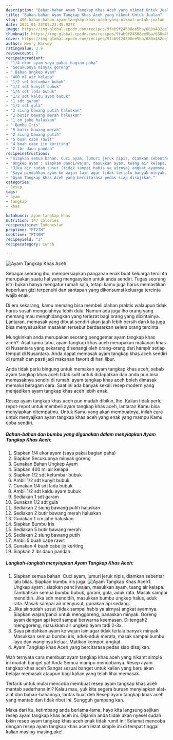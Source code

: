```yaml
---
description: "Bahan-bahan Ayam Tangkap Khas Aceh yang nikmat Untuk Jualan"
title: "Bahan-bahan Ayam Tangkap Khas Aceh yang nikmat Untuk Jualan"
slug: 496-bahan-bahan-ayam-tangkap-khas-aceh-yang-nikmat-untuk-jualan
date: 2021-01-23T02:23:45.927Z
image: https://img-global.cpcdn.com/recipes/9fab9f24508ee5ba/680x482cq70/ayam-tangkap-khas-aceh-foto-resep-utama.jpg
thumbnail: https://img-global.cpcdn.com/recipes/9fab9f24508ee5ba/680x482cq70/ayam-tangkap-khas-aceh-foto-resep-utama.jpg
cover: https://img-global.cpcdn.com/recipes/9fab9f24508ee5ba/680x482cq70/ayam-tangkap-khas-aceh-foto-resep-utama.jpg
author: Henry Harvey
ratingvalue: 3.9
reviewcount: 7
recipeingredient:
- "1/4 ekor ayam saya pakai bagian paha"
- "Secukupnya minyak goreng"
- " Bahan Ungkep Ayam"
- "400 ml air kelapa"
- "1/2 sdt ketumbar bubuk"
- "1/2 sdt kunyit bubuk"
- "1/4 sdt lada bubuk"
- "1/2 sdt kaldu ayam bubuk"
- "1 sdt garam"
- "1/2 sdt gula"
- "2 siung bawang putih haluskan"
- "2 butir bawang merah haluskan"
- "1 cm jahe haluskan"
- " Bumbu Iris"
- "5 butir bawang merah"
- "2 siung bawang putih"
- "5 buah cabe rawit"
- "4 buah cabe ijo keriting"
- "2 lbr daun pandan"
recipeinstructions:
- "Siapkan semua bahan. Cuci ayam, lumuri jeruk nipis, diamkan sebentar lalu bilas. Siapkan bumbu iris juga."
- "Ungkep ayam : siapkan panci/wajan, masukkan ayam, tuang air kelapa. Tambahkan semua bumbu bubuk, garam, gula, aduk rata. Masak sampai mendidih. Jika sdh mendidih, masukkan bumbu ungkep halus, aduk rata. Masak sampai air menyusut, gunakan api sedang."
- "Jika air sudah susut (tidak sampai habis ya airnya) angkat ayamnya. Siapkan wajan/panci untuk menggoreng, panaskan minyak. Goreng ayam dengan api kecil sampai berwarna keemasan. Di tengah2 menggoreng, masukkan air ungkep ayam tadi 2-3x."
- "Saya pindahkan ayam ke wajan lain agar tidak terlalu banyak minyak. Masukkan semua bumbu iris, aduk-aduk merata, masak sampai bumbu layu dan wanginya keluar. Matikan kompor, angkat."
- "Ayam Tangkap khas Aceh yang bercitarasa pedas siap disajikan."
categories:
- Resep
tags:
- ayam
- tangkap
- khas

katakunci: ayam tangkap khas 
nutrition: 147 calories
recipecuisine: Indonesian
preptime: "PT27M"
cooktime: "PT40M"
recipeyield: "3"
recipecategory: Lunch

---
```



![Ayam Tangkap Khas Aceh](https://img-global.cpcdn.com/recipes/9fab9f24508ee5ba/680x482cq70/ayam-tangkap-khas-aceh-foto-resep-utama.jpg)

Sebagai seorang ibu, mempersiapkan panganan enak buat keluarga tercinta merupakan suatu hal yang mengasyikan untuk anda sendiri. Tugas seorang istri bukan hanya mengatur rumah saja, tetapi kamu juga harus memastikan keperluan gizi terpenuhi dan santapan yang dikonsumsi keluarga tercinta wajib enak.

Di era  sekarang, kamu memang bisa membeli olahan praktis walaupun tidak harus susah mengolahnya lebih dulu. Namun ada juga lho orang yang memang mau menghidangkan yang terlezat bagi orang yang dicintainya. Lantaran, memasak yang dibuat sendiri akan jauh lebih bersih dan kita juga bisa menyesuaikan masakan tersebut berdasarkan selera orang tercinta. 



Mungkinkah anda merupakan seorang penggemar ayam tangkap khas aceh?. Asal kamu tahu, ayam tangkap khas aceh merupakan makanan khas di Nusantara yang sekarang disenangi oleh orang-orang dari hampir setiap tempat di Nusantara. Anda dapat memasak ayam tangkap khas aceh sendiri di rumah dan pasti jadi makanan favorit di hari libur.

Anda tidak perlu bingung untuk memakan ayam tangkap khas aceh, sebab ayam tangkap khas aceh tidak sulit untuk didapatkan dan anda pun bisa memasaknya sendiri di rumah. ayam tangkap khas aceh boleh dimasak memalui beragam cara. Saat ini ada banyak sekali resep modern yang menjadikan ayam tangkap khas aceh lebih enak.

Resep ayam tangkap khas aceh pun mudah dibikin, lho. Kalian tidak perlu repot-repot untuk membeli ayam tangkap khas aceh, lantaran Kamu bisa menyiapkan ditempatmu. Untuk Kamu yang akan membuatnya, inilah cara untuk menyajikan ayam tangkap khas aceh yang enak yang mampu Kamu coba sendiri.

<!--inarticleads1-->

##### Bahan-bahan dan bumbu yang digunakan dalam menyiapkan Ayam Tangkap Khas Aceh:

1. Siapkan 1/4 ekor ayam (saya pakai bagian paha)
1. Siapkan Secukupnya minyak goreng
1. Gunakan  Bahan Ungkep Ayam
1. Siapkan 400 ml air kelapa
1. Siapkan 1/2 sdt ketumbar bubuk
1. Ambil 1/2 sdt kunyit bubuk
1. Gunakan 1/4 sdt lada bubuk
1. Ambil 1/2 sdt kaldu ayam bubuk
1. Sediakan 1 sdt garam
1. Gunakan 1/2 sdt gula
1. Sediakan 2 siung bawang putih haluskan
1. Sediakan 2 butir bawang merah haluskan
1. Gunakan 1 cm jahe haluskan
1. Siapkan  Bumbu Iris
1. Sediakan 5 butir bawang merah
1. Sediakan 2 siung bawang putih
1. Ambil 5 buah cabe rawit
1. Gunakan 4 buah cabe ijo keriting
1. Siapkan 2 lbr daun pandan




<!--inarticleads2-->

##### Langkah-langkah menyiapkan Ayam Tangkap Khas Aceh:

1. Siapkan semua bahan. Cuci ayam, lumuri jeruk nipis, diamkan sebentar lalu bilas. Siapkan bumbu iris juga.
<img src="https://img-global.cpcdn.com/steps/dd75b81300b8d6ba/160x128cq70/ayam-tangkap-khas-aceh-langkah-memasak-1-foto.jpg" alt="Ayam Tangkap Khas Aceh">1. Ungkep ayam : siapkan panci/wajan, masukkan ayam, tuang air kelapa. Tambahkan semua bumbu bubuk, garam, gula, aduk rata. Masak sampai mendidih. Jika sdh mendidih, masukkan bumbu ungkep halus, aduk rata. Masak sampai air menyusut, gunakan api sedang.
1. Jika air sudah susut (tidak sampai habis ya airnya) angkat ayamnya. Siapkan wajan/panci untuk menggoreng, panaskan minyak. Goreng ayam dengan api kecil sampai berwarna keemasan. Di tengah2 menggoreng, masukkan air ungkep ayam tadi 2-3x.
1. Saya pindahkan ayam ke wajan lain agar tidak terlalu banyak minyak. Masukkan semua bumbu iris, aduk-aduk merata, masak sampai bumbu layu dan wanginya keluar. Matikan kompor, angkat.
1. Ayam Tangkap khas Aceh yang bercitarasa pedas siap disajikan.




Wah ternyata cara membuat ayam tangkap khas aceh yang nikamt simple ini mudah banget ya! Anda Semua mampu mencobanya. Resep ayam tangkap khas aceh Sangat sesuai banget untuk kalian yang baru akan belajar memasak ataupun bagi kalian yang telah lihai memasak.

Tertarik untuk mulai mencoba membuat resep ayam tangkap khas aceh mantab sederhana ini? Kalau mau, yuk kita segera buruan menyiapkan alat-alat dan bahan-bahannya, lantas buat deh Resep ayam tangkap khas aceh yang mantab dan tidak ribet ini. Sungguh gampang kan. 

Maka dari itu, ketimbang anda berlama-lama, hayo kita langsung sajikan resep ayam tangkap khas aceh ini. Dijamin anda tiidak akan nyesel sudah bikin resep ayam tangkap khas aceh enak tidak rumit ini! Selamat mencoba dengan resep ayam tangkap khas aceh lezat simple ini di tempat tinggal kalian masing-masing,oke!.

